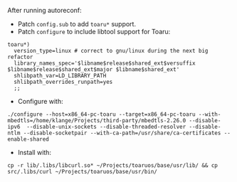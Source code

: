 After running autoreconf:

- Patch `config.sub` to add `toaru*` support.
- Patch `configure` to include libtool support for Toaru:
```
toaru*)
  version_type=linux # correct to gnu/linux during the next big refactor
  library_names_spec='$libname$release$shared_ext$versuffix $libname$release$shared_ext$major $libname$shared_ext'
  shlibpath_var=LD_LIBRARY_PATH
  shlibpath_overrides_runpath=yes
  ;;
```
- Configure with:
```
./configure --host=x86_64-pc-toaru --target=x86_64-pc-toaru --with-mbedtls=/home/klange/Projects/third-party/mbedtls-2.26.0 --disable-ipv6  --disable-unix-sockets --disable-threaded-resolver --disable-ntlm --disable-socketpair --with-ca-path=/usr/share/ca-certificates --enable-shared
```
- Install with:
```
cp -r lib/.libs/libcurl.so* ~/Projects/toaruos/base/usr/lib/ && cp src/.libs/curl ~/Projects/toaruos/base/usr/bin/
```


